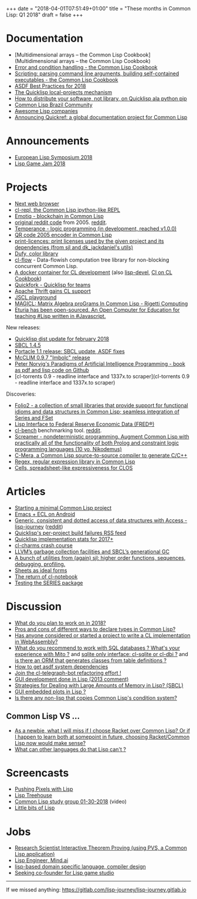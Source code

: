 +++
date = "2018-04-01T07:51:49+01:00"
title = "These months in Common Lisp: Q1 2018"
draft = false
+++

# Documentation

- [Multidimensional arrays – the Common Lisp Cookbook](Multidimensional arrays – the Common Lisp Cookbook)
- [Error and condition handling - the Common Lisp Cookbook](https://lispcookbook.github.io/cl-cookbook/error_handling.html)
- [Scripting: parsing command line arguments, building self-contained executables - the Common Lisp Cookbook](https://lispcookbook.github.io/cl-cookbook/scripting.html)
- [ASDF Best Practices for 2018](https://gitlab.common-lisp.net/asdf/asdf/blob/master/doc/best_practices.md)
- [The Quicklisp local-projects mechanism](http://blog.quicklisp.org/2018/01/the-quicklisp-local-projects-mechanism.html)
- [How to distribute your software, not library, on Quicklisp ala python pip](https://github.com/roswell/roswell/wiki/How-to-distribute-your-software,-not-library,-on-Quicklisp-ala-python-pip)
- [Common Lisp Brazil Community](https://commonlispbr.github.io/)
- [Awesome Lisp companies](https://github.com/azzamsa/awesome-lisp-companies)
- [Announcing Quickref: a global documentation project for Common Lisp](https://www.reddit.com/r/lisp/comments/7jk0co/announcing_quickref_a_global_documentation/)

# Announcements

- [European Lisp Symposium 2018](https://european-lisp-symposium.org/2018/index.html)
- [Lisp Game Jam 2018](https://itch.io/jam/lisp-game-jam-2018)


# Projects

- [Next web browser](https://github.com/next-browser/next)
- [cl-repl, the Common Lisp ipython-like REPL](https://github.com/koji-kojiro/cl-repl)
- [Emotiq - blockchain in Common Lisp](https://github.com/emotiq/emotiq)
- [original reddit code](https://github.com/reddit-archive/reddit1.0) from 2005. [reddit](https://www.reddit.com/r/lisp/comments/88513q/original_reddit_code_from_2005/).
- [Temperance - logic programming (in development, reached v1.0.0)](https://sjl.bitbucket.io/temperance/)
- [QR code 2005 encoder in Common Lisp](https://github.com/jnjcc/cl-qrencode)
- [print-licences: print licenses used by the given project and its dependencies (from sjl and dk_jackdaniel's utils)](https://github.com/vindarel/print-licenses)
- [Dufy, color library](https://github.com/privet-kitty/dufy)
- [cl-flow](https://github.com/borodust/cl-flow/) - Data-flowish computation tree library for non-blocking concurrent Common Lisp.
- [A docker container for CL development](https://hub.docker.com/r/eshamster/cl-devel2/) (also [lisp-devel](https://hub.docker.com/r/daewok/lisp-devel/), [CI on CL Cookbook](https://lispcookbook.github.io/cl-cookbook/testing.html#gitlab-ci))
- [Quickfork - Quicklisp for teams](https://github.com/svspire/quickfork)
- [Apache Thrift gains CL support](https://github.com/apache/thrift/commits/master)
- [JSCL playground](https://github.com/t-cool/jscl-playground)
- [MAGICL: Matrix Algebra proGrams In Common Lisp - Rigetti Computing](https://github.com/rigetticomputing/magicl)
- [Eturia has been open-sourced. An Open Computer for Education for teaching #Lisp written in #Javascript. ](https://github.com/BusFactor1Inc/eturia)

New releases:

- [Quicklisp dist update for february 2018](http://blog.quicklisp.org/2018/02/quicklisp-dist-update-for-february-2018.html)
- [SBCL 1.4.5](http://www.sbcl.org/all-news.html#1.4.5)
- [Portacle 1.1 release: SBCL update, ASDF fixes ](https://github.com/portacle/portacle/releases/tag/1.1)
- [McCLIM 0.9.7 "Imbolc" release](https://common-lisp.net/project/mcclim/posts/McCLIM-097-Imbolc-release.html)
- [Peter Norvig's Paradigms of Artificial Intelligence Programming - book as pdf and lisp code on Github](https://github.com/norvig/paip-lisp)
- [cl-torrents 0.9 - readline interface and 1337x.to scraper](cl-torrents 0.9 - readline interface and 1337x.to scraper)

Discoveries:

- [Folio2 - a collection of small libraries that provide support for functional idioms and data structures in Common Lisp; seamless integration of Series and FSet ](https://github.com/mikelevins/folio2)
- [Lisp Interface to Federal Reserve Economic Data (FRED®)](https://github.com/plkrueger/CommonLispFred)
- [cl-bench](https://gitlab.common-lisp.net/ansi-test/cl-bench) benchmarking tool. [reddit](https://www.reddit.com/r/Common_Lisp/comments/882mz4/clbench_common_lisp_benchmarking_suite/).
- [Screamer - nondeterministic programming. Augment Common Lisp with practically all of the functionality of both Prolog and constraint logic programming languages (10 yo, Nikodemus)](https://github.com/nikodemus/screamer)
- [C-Mera, a Common Lisp source-to-source compiler to generate C/C++](https://www.reddit.com/r/lisp/comments/7oaum4/cmera_a_commonlisp_sourcetosource_compiler_to/)
- [Regex, regular expression library in Common Lisp](https://www.reddit.com/r/lisp/comments/7nf4an/regex_regular_expression_library_in_common_lisp/)
- [Cells, spreadsheet-like expressiveness for CLOS](https://www.reddit.com/r/lisp/comments/7mji50/cells_spreadsheetlike_expressiveness_for_clos/)

# Articles

- [Starting a minimal Common Lisp project](http://notes.eatonphil.com/starting-a-minimal-common-lisp-project.html)
- [Emacs + ECL on Android](https://blog.teknik.io/phoe/p/1633)
- [Generic, consistent and dotted access of data structures with Access - lisp-journey](https://lisp-journey.gitlab.io/blog/generice-consistent-access-of-data-structures-dotted-path/) ([reddit](https://www.reddit.com/r/Common_Lisp/comments/7pysmx/generic_consistent_and_dotted_access_of_data/))
- [Quicklisp's per-project build failures RSS feed](http://blog.quicklisp.org/2018/01/build-failure-rss-feeds.html)
- [Quicklisp implementation stats for 2017+](http://blog.quicklisp.org/2018/02/quicklisp-implementation-stats-for-2017.html)
- [cl-charms crash course](http://turtleware.eu/posts/cl-charms-crash-course.html)
- [LLVM’s garbage collection facilities and SBCL’s generational GC](https://medium.com/@MartinCracauer/llvms-garbage-collection-facilities-and-sbcl-s-generational-gc-a13eedfb1b31)
- [A bunch of utilities from (again) sjl: higher order functions, sequences, debugging, profiling.](https://lisp-journey.gitlab.io/blog/snippets-functional-style-more/)
- [Sheets as ideal forms](https://common-lisp.net/project/mcclim/posts/Sheets-as-ideal-forms.html)
- [The return of cl-notebook](http://langnostic.inaimathi.ca/posts/the-return-of-cl-notebook)
- [Testing the SERIES package](https://www.reddit.com/r/lisp/comments/7rsfyn/testing_the_series_common_lisp_package/)

# Discussion

- [What do you plan to work on in 2018?](https://www.reddit.com/r/lisp/comments/7n90l4/what_do_you_plan_to_work_on_in_2018/)
- [Pros and cons of different ways to declare types in Common Lisp?](https://www.reddit.com/r/lisp/comments/87gyhq/pros_and_cons_of_different_ways_to_declare_types/)
- [Has anyone considered or started a project to write a CL implementation in WebAssembly?](https://www.reddit.com/r/lisp/comments/7z7wuq/has_anyone_considered_or_started_a_project_to/)
- [What do you recommend to work with SQL databases ? What's your experience with Mito ?](https://www.reddit.com/r/Common_Lisp/comments/7s53qi/what_do_you_recommend_to_work_with_sql_databases/) and [sqlite only interface: cl-sqlite or cl-dbi ?](https://www.reddit.com/r/Common_Lisp/comments/7ozdcf/sqliteonly_interface_clsqlite_or_cldbi/)
  and [is there an ORM that generates classes from table definitions ?](https://www.reddit.com/r/lisp/comments/7iebty/ask_rlisp_is_there_any_lightweight_orm_that/)
- [How to get asdf system dependencies](https://www.reddit.com/r/Common_Lisp/comments/82wiyt/how_to_collect_all_asdf_dependencies_for/)
- [Join the cl-telegraph-bot refactoring effort !](https://www.reddit.com/r/Common_Lisp/comments/8665ga/please_join_the_cltelegrambot_refactoring_effort/)
- [GUI development done in Lisp (2013 comment)](https://www.reddit.com/r/Common_Lisp/comments/86mbhc/gui_development_done_in_lisp_2013_comment/)
- [Strategies for Dealing with Large Amounts of Memory in Lisp? (SBCL)](https://www.reddit.com/r/lisp/comments/88f9qs/strategies_for_dealing_with_large_amounts_of/)
- [GUI embedded plots in Lisp ?](https://www.reddit.com/r/lisp/comments/7xizfr/gui_embedded_plots_in_lisp/)
- [Is there any non-lisp that copies Common Lisp's condition system?](https://www.reddit.com/r/lisp/comments/7sp8mo/is_there_any_nonlisp_that_copies_common_lisps/)

## Common Lisp VS ...

- [As a newbie, what I will miss if I choose Racket over Common Lisp? Or if I happen to learn both at somepoint in future, choosing Racket/Common Lisp now would make sense?](https://www.reddit.com/r/lisp/comments/86ze0t/as_a_newbie_what_i_will_miss_if_i_choose_racket/)
- [What can other languages do that Lisp can't ?](https://www.reddit.com/r/lisp/comments/7lf149/what_can_other_languages_do_that_lisp_cant/)

# Screencasts

- [Pushing Pixels with Lisp](https://youtu.be/unFYp6QFEiU?t=9m4s)
- [Lisp Treehouse](https://events.tymoon.eu/1?20180311)
- [Common Lisp study group 01-30-2018](https://www.youtube.com/watch?v=G2hgarXaEJI) (video)
- [Little bits of Lisp](https://www.youtube.com/playlist?list=PL2VAYZE_4wRJi_vgpjsH75kMhN4KsuzR_)

# Jobs

- [Research Scientist Interactive Theorem Proving (using PVS, a Common Lisp application)](https://www.mail-archive.com/types-announce@lists.seas.upenn.edu/msg06942.html)
- [Lisp Engineer, Mind.ai](https://lispjobs.wordpress.com/2017/11/22/lisp-engineer-mind-ai-seoul-korea-l-a-usa/)
- [lisp-based domain specific language, compiler design](https://angel.co/l/2717mK)
- [Seeking co-founder for Lisp game studio](https://www.reddit.com/r/lisp/comments/7ik44o/seeking_cofounder_for_lisp_game_studio/)

---

If we missed anything: https://gitlab.com/lisp-journey/lisp-journey.gitlab.io
